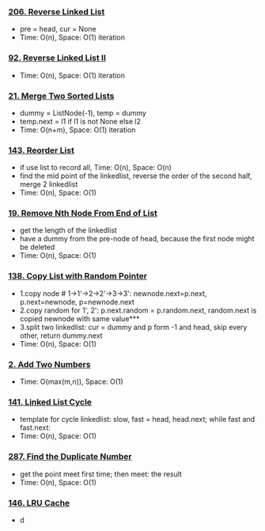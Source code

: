 ### [206. Reverse Linked List](https://github.com/liangliang1120/leetcode/blob/main/solutions/0206-Reverse-Linked-List.py)
- pre = head, cur = None
- Time: O(n), Space: O(1) iteration


### [92. Reverse Linked List II](https://github.com/liangliang1120/leetcode/blob/main/solutions/0092-Reverse-Linked-List-II.py)
- Time: O(n), Space: O(1) iteration

### [21. Merge Two Sorted Lists](https://github.com/liangliang1120/leetcode/blob/main/solutions/0021-Merge-Two-Sorted-Lists.py)
- dummy = ListNode(-1), temp = dummy
- temp.next = l1 if l1 is not None else l2
- Time: O(n+m), Space: O(1) iteration

### [143. Reorder List](https://github.com/liangliang1120/leetcode/blob/main/solutions/0143-Reorder-List.py)
- if use list to record all, Time: O(n), Space: O(n)
- find the mid point of the linkedlist, reverse the order of the second half, merge 2 linkedlist
- Time: O(n), Space: O(1)

### [19. Remove Nth Node From End of List](https://github.com/liangliang1120/leetcode/blob/main/solutions/0019-Remove-Nth-Node-From-End-of-List.py)
-  get the length of the linkedlist
-  have a dummy from the pre-node of head, because the first node might be deleted
-  Time: O(n), Space: O(1)

### [138. Copy List with Random Pointer](https://github.com/liangliang1120/leetcode/blob/main/solutions/0138-Copy-List-with-Random-Pointer.py)
- 1.copy node # 1->1'->2->2'->3->3': newnode.next=p.next, p.next=newnode, p=newnode.next
- 2.copy random for 1', 2': p.next.random = p.random.next, random.next is copied newnode with same value***
- 3.split two linkedlist: cur = dummy and p form -1 and head, skip every other, return dummy.next
- Time: O(n), Space: O(1)

### [2. Add Two Numbers](https://github.com/liangliang1120/leetcode/blob/main/solutions/2-Add-Two-Numbers.py)
- Time: O(max(m,n)), Space: O(1)

### [141. Linked List Cycle](https://github.com/liangliang1120/leetcode/blob/main/solutions/0141-Linked-List-Cycle.py)
- template for cycle linkedlist: slow, fast = head, head.next; while fast and fast.next:
- Time: O(n), Space: O(1)

### [287. Find the Duplicate Number](https://github.com/liangliang1120/leetcode/blob/main/solutions/0287-Find-the-Duplicate-Number.py)
- get the point meet first time; then meet: the result
- Time: O(n), Space: O(1)


### [146. LRU Cache](https://github.com/liangliang1120/leetcode/blob/main/solutions/0146-LRU-Cache.py)
- d


